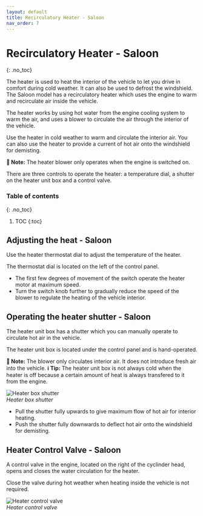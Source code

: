 ```yaml
---
layout: default
title: Recirculatory Heater - Saloon
nav_order: 7
---
```


# Recirculatory Heater - Saloon
{: .no_toc}

The heater is used to heat the interior of the vehicle to let you drive in comfort during cold weather. It can also be used to defrost the windshield. The Saloon model has a recirculatory heater which uses the engine to warm and recirculate air inside the vehicle.

The heater works by using hot water from the engine cooling system to warm the air, and uses a blower to circulate the air through the interior of the vehicle.

Use the heater in cold weather to warm and circulate the interior air. You can also use the heater to provide a current of hot air onto the windshield for demisting.

**📝 Note:** The heater blower only operates when the engine is switched on.

There are three controls to operate the heater: a temperature dial, a shutter on the heater unit box and a control valve.

### Table of contents
{: .no_toc}

1. TOC
{:toc}

## Adjusting the heat - Saloon

Use the heater thermostat dial to adjust the temperature of the heater.

The thermostat dial is located on the left of the control panel.

- The first few degrees of movement of the switch operate the heater motor at maximum speed.
- Turn the switch knob further to gradually reduce the speed of the blower to regulate the heating of the vehicle interior.

## Operating the heater shutter - Saloon

The heater unit box has a shutter which you can manually operate to circulate hot air in the vehicle.

The heater unit box is located under the control panel and is hand-operated.

**📝 Note:** The blower only circulates interior air. It does not introduce fresh air into the vehicle.
**ℹ️ Tip:** The heater unit box is not always cold when the heater is off because a certain amount of heat is always transfered to it from the engine.

![Heater box shutter](../assets/images/HeaterBoxShutter.png)  
*Heater box shutter*

- Pull the shutter fully upwards to give maximum flow of hot air for interior heating.
- Push the shutter fully downwards to deflect hot air onto the windshield for demisting.

## Heater Control Valve - Saloon

A control valve in the engine, located on the right of the cyclinder head, opens and closes the water circulation for the heater.

Close the valve during hot weather when heating inside the vehicle is not required.

![Heater control valve](../assets/images/HeatercontrolValve.png)  
*Heater control valve*
